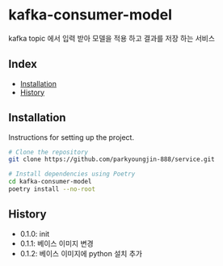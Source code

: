 # kafka-consumer-model

kafka topic 에서 입력 받아 모델을 적용 하고 결과를 저장 하는 서비스

## Index

- [Installation](#installation)
- [History](#History)

## Installation

Instructions for setting up the project.

```bash
# Clone the repository
git clone https://github.com/parkyoungjin-888/service.git

# Install dependencies using Poetry
cd kafka-consumer-model
poetry install --no-root
```

## History
+ 0.1.0: init
+ 0.1.1: 베이스 이미지 변경
+ 0.1.2: 베이스 이미지에 python 설치 추가
